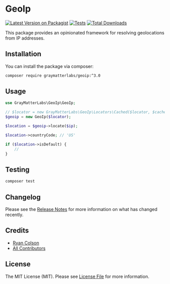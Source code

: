 # GeoIp

[![Latest Version on Packagist](https://img.shields.io/packagist/v/graymatterlabs/geoip.svg?style=flat-square)](https://packagist.org/packages/graymatterlabs/geoip)
[![Tests](https://github.com/graymatterlabs/geoip/actions/workflows/run-tests.yml/badge.svg?branch=master)](https://github.com/graymatterlabs/geoip/actions/workflows/run-tests.yml)
[![Total Downloads](https://img.shields.io/packagist/dt/graymatterlabs/geoip.svg?style=flat-square)](https://packagist.org/packages/graymatterlabs/geoip)

This package provides an opinionated framework for resolving geolocations from IP addresses.

## Installation

You can install the package via composer:

```bash
composer require graymatterlabs/geoip:^3.0
```

## Usage

```php
use GrayMatterLabs\GeoIp\GeoIp;

// $locator = new GrayMatterLabs\GeoIp\Locators\Cached($locator, $cache);
$geoip = new GeoIp($locator);

$location = $geoip->locate($ip);

$location->countryCode; // 'US'

if ($location->isDefault) {
    //
}
```

## Testing

```bash
composer test
```

## Changelog

Please see the [Release Notes](../../releases) for more information on what has changed recently.

## Credits

- [Ryan Colson](https://github.com/ryancco)
- [All Contributors](../../contributors)

## License

The MIT License (MIT). Please see [License File](LICENSE.md) for more information.
